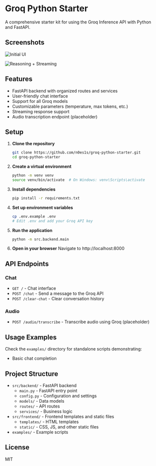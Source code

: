 # Groq Python Starter

A comprehensive starter kit for using the Groq Inference API with Python and FastAPI.

## Screenshots

![Initial UI](https://imagedelivery.net/zXlq05wYFoBwvKqP-va6Ow/c0de54bf-9bd2-4ccc-cf92-321fee26cc00/public)

![Reasoning + Streaming](https://imagedelivery.net/zXlq05wYFoBwvKqP-va6Ow/c26fdb41-6f2b-42eb-82aa-261c9f6bba00/public)


## Features

- FastAPI backend with organized routes and services
- User-friendly chat interface
- Support for all Groq models
- Customizable parameters (temperature, max tokens, etc.)
- Streaming response support
- Audio transcription endpoint (placeholder)

## Setup

1. **Clone the repository**
   ```bash
   git clone https://github.com/n0es1s/groq-python-starter.git
   cd groq-python-starter
   ```

2. **Create a virtual environment**
   ```bash
   python -m venv venv
   source venv/bin/activate  # On Windows: venv\Scripts\activate
   ```

3. **Install dependencies**
   ```bash
   pip install -r requirements.txt
   ```

4. **Set up environment variables**
   ```bash
   cp .env.example .env
   # Edit .env and add your Groq API key
   ```

5. **Run the application**
   ```bash
   python -m src.backend.main
   ```

6. **Open in your browser**
   Navigate to http://localhost:8000

## API Endpoints

### Chat

- `GET /` - Chat interface
- `POST /chat` - Send a message to the Groq API
- `POST /clear-chat` - Clear conversation history

### Audio

- `POST /audio/transcribe` - Transcribe audio using Groq (placeholder)

## Usage Examples

Check the `examples/` directory for standalone scripts demonstrating:
- Basic chat completion

## Project Structure
- `src/backend/` - FastAPI backend
  - `main.py` - FastAPI entry point
  - `config.py` - Configuration and settings
  - `models/` - Data models
  - `routes/` - API routes
  - `services/` - Business logic
- `src/frontend/` - Frontend templates and static files
  - `templates/` - HTML templates
  - `static/` - CSS, JS, and other static files
- `examples/` - Example scripts

## License

MIT
